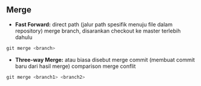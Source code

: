 ## Merge
- <b>Fast Forward:</b> direct path (jalur path spesifik menuju file dalam repository)
 merge branch, disarankan checkout ke master terlebih dahulu
```js
git merge <branch>
```

- <b>Three-way Merge:</b> atau biasa disebut merge commit (membuat commit baru dari hasil merge)
comparison merge conflit
```js
git merge <branch1> <branch2>
```